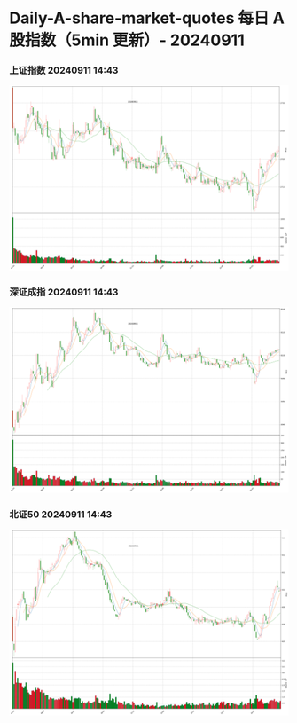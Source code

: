 
# Daily-A-share-market-quotes 每日 A 股指数（5min 更新）- 20240911

### 上证指数 20240911 14:43
![](./fig/2024/9/20240911-sh000001.png)

### 深证成指 20240911 14:43
![](./fig/2024/9/20240911-sz399001.png)

### 北证50 20240911 14:43
![](./fig/2024/9/20240911-bj899050.png)
